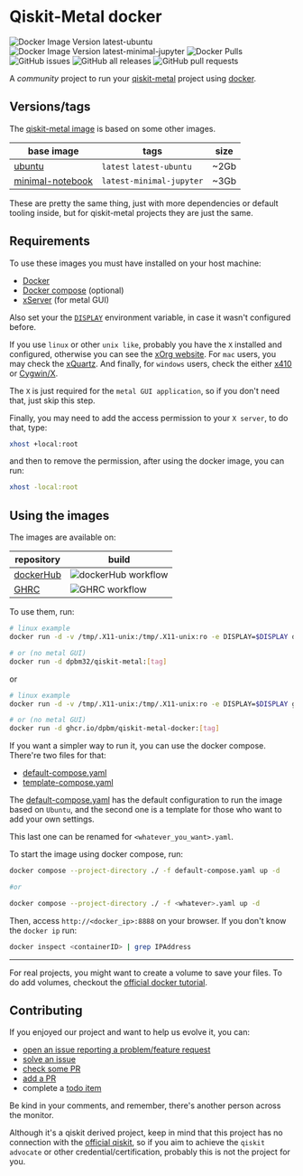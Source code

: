 # Qiskit-Metal docker

![Docker Image Version latest-ubuntu](https://img.shields.io/docker/v/dpbm32/qiskit-metal/latest-ubuntu)
![Docker Image Version latest-minimal-jupyter](https://img.shields.io/docker/v/dpbm32/qiskit-metal/latest-minimal-jupyter)
![Docker Pulls](https://img.shields.io/docker/pulls/dpbm32/qiskit-metal)
![GitHub issues](https://img.shields.io/github/issues/Dpbm/qiskit-metal-docker)
![GitHub all releases](https://img.shields.io/github/downloads/Dpbm/qiskit-metal-docker/total)
![GitHub pull requests](https://img.shields.io/github/issues-pr/Dpbm/qiskit-metal-docker)

A *community* project to run your [qiskit-metal](https://qiskit.org/metal/) project using [docker](https://www.docker.com/).

## Versions/tags

The [qiskit-metal image](https://hub.docker.com/r/dpbm32/qiskit-metal) is based on some other images.

| base image | tags   | size |
|------------|--------|------|
| [ubuntu](https://hub.docker.com/_/ubuntu) | `latest` `latest-ubuntu` | ~2Gb|
| [minimal-notebook](https://quay.io/repository/jupyter/minimal-notebook) | `latest-minimal-jupyter` | ~3Gb |

These are pretty the same thing, just with more dependencies or default tooling inside, but for qiskit-metal projects they are just the same.

## Requirements

To use these images you must have installed on your host machine:

- [Docker](https://www.docker.com/)
- [Docker compose](https://docs.docker.com/compose/) (optional)
- [xServer](https://www.x.org/wiki/) (for metal GUI)

Also set your the [`DISPLAY`](https://www.x.org/archive/X11R6.8.0/doc/X.7.html) environment variable, in case it wasn't configured before.

If you use `linux` or other `unix like`, probably you have the `X` installed and configured, otherwise you can see the [xOrg website](https://www.x.org/wiki/).
For `mac` users, you may check the [xQuartz](https://www.xquartz.org/).
And finally, for `windows` users, check the either [x410](https://x410.dev/) or [Cygwin/X](https://x.cygwin.com/).

The `X` is just required for the `metal GUI application`, so if you don't need that, just skip this step.

Finally, you may need to add the access permission to your `X server`, to do that, type:

```bash
xhost +local:root
```

and then to remove the permission, after using the docker image, you can run:

```bash
xhost -local:root
```


## Using the images

The images are available on:

| repository | build |
|------------|-------|
| [dockerHub](https://hub.docker.com/r/dpbm32/qiskit-metal) | ![dockerHub workflow](https://github.com/Dpbm/qiskit-metal-docker/actions/workflows/dockerhub.yml/badge.svg) |
| [GHRC](https://github.com/Dpbm?tab=packages&repo_name=qiskit-metal-docker) | ![GHRC workflow](https://github.com/Dpbm/qiskit-metal-docker/actions/workflows/ghrc.yml/badge.svg) |

To use them, run:

```bash
# linux example
docker run -d -v /tmp/.X11-unix:/tmp/.X11-unix:ro -e DISPLAY=$DISPLAY dpbm32/qiskit-metal:[tag]

# or (no metal GUI)
docker run -d dpbm32/qiskit-metal:[tag]
```

or

```bash
# linux example
docker run -d -v /tmp/.X11-unix:/tmp/.X11-unix:ro -e DISPLAY=$DISPLAY ghcr.io/dpbm/qiskit-metal-docker:[tag]

# or (no metal GUI)
docker run -d ghcr.io/dpbm/qiskit-metal-docker:[tag]
```

If you want a simpler way to run it, you can use the docker compose. There're two files for that:

- [default-compose.yaml](./default-compose.yaml)
- [template-compose.yaml](./template-compose.yaml)

The [default-compose.yaml](./default-compose.yaml) has the default configuration to run the image based on `Ubuntu`, and the second one is a template for those who want to add your own settings. 

This last one can be renamed for `<whatever_you_want>.yaml`.

To start the image using docker compose, run:

```bash
docker compose --project-directory ./ -f default-compose.yaml up -d

#or

docker compose --project-directory ./ -f <whatever>.yaml up -d
```


Then, access `http://<docker_ip>:8888` on your browser. If you don't know the `docker ip` run:

```bash
docker inspect <containerID> | grep IPAddress
```

---

For real projects, you might want to create a volume to save your files. To do add volumes, checkout the [official docker tutorial](https://docs.docker.com/storage/volumes/).

## Contributing

If you enjoyed our project and want to help us evolve it, you can:

- [open an issue reporting a problem/feature request](https://github.com/Dpbm/qiskit-metal-docker/issues/new)
- [solve an issue](https://github.com/Dpbm/qiskit-metal-docker/issues/)
- [check some PR](https://github.com/Dpbm/qiskit-metal-docker/pulls)
- [add a PR](https://github.com/Dpbm/qiskit-metal-docker/compare)
- complete a [todo item](https://github.com/Dpbm/qiskit-metal-docker/issues/8)

Be kind in your comments, and remember, there's another person across the monitor.

Although it's a qiskit derived project, keep in mind that this project has no connection with the [official qiskit](https://qiskit.org/), so if you aim to achieve the `qiskit advocate` or other credential/certification, probably this is not the project for you.

